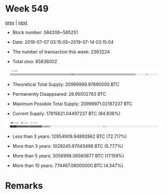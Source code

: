# Week 549

[prev](week0548.md) | [next](week0550.md)

- Block number: 584206~585251

- Date: 2019-07-07 03:15:05~2019-07-14 03:15:04

- The number of transaction this week: 2363224

- Total utxo: 85838002

![](../images/mined_week0549.png)

- Theoretical Total Supply: 20999999.97690000 BTC

- Permanently Disappeared: 28.95502763 BTC

- Maximum Possible Total Supply: 20999971.02187237 BTC

- Current Supply: 17815621.04497237 BTC (84.836%)

![](../images/year_week0549.png)


- Less than 3 years: 12954909.94892862 BTC (72.717%)

- More than 3 years: 1029245.97043498 BTC (5.777%)

- More than 5 years: 3056998.06560877 BTC (17.159%)

- More than 10 years: 774467.06000000 BTC (4.347%)

# Remarks

